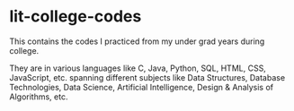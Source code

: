 # lit-college-codes
This contains the codes I practiced from my under grad years during college.

They are in various languages like C, Java, Python, SQL, HTML, CSS, JavaScript, etc. spanning different subjects like Data Structures, Database Technologies, Data Science, Artificial Intelligence, Design & Analysis of Algorithms, etc. 

